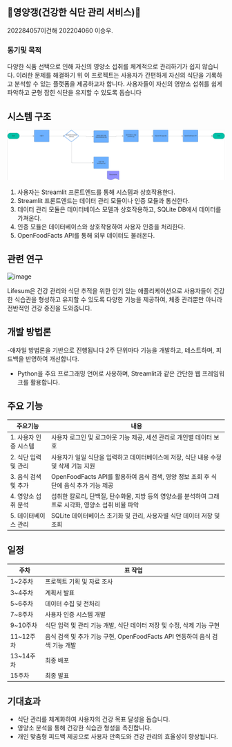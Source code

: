 ## 🥩영양갱(건강한 식단 관리 서비스)🍜
202284057이건해 202204060 이승우.

### 동기및 목적

 다양한 식품 선택으로 인해 자신의 영양소 섭취를 체계적으로 관리하기가 쉽지 않습니다. 이러한 문제를 해결하기 위 이 프로젝트는 사용자가 간편하게 자신의 식단을 기록하고 분석할 수 있는 플랫폼을 제공하고자 합니다. 사용자들이 자신의 영양소 섭취를 쉽게 파악하고 균형 잡힌 식단을 유지할 수 있도록 돕습니다

## 시스템 구조
![image](image.png)
1. 사용자는 Streamlit 프론트엔드를 통해 시스템과 상호작용한다.
2. Streamlit 프론트엔드는 데이터 관리 모듈이나 인증 모듈과 통신한다.
3. 데이터 관리 모듈은 데이터베이스 모델과 상호작용하고, SQLite DB에서 데이터를 가져온다.
4. 인증 모듈은 데이터베이스와 상호작용하여 사용자 인증을 처리한다.
5. OpenFoodFacts API를 통해 외부 데이터도 불러온다.

## 관련 연구
![image](https://github.com/user-attachments/assets/333eb65d-91f1-4fc6-a758-75d4d59b19b2)

 Lifesum은 건강 관리와 식단 추적을 위한 인기 있는 애플리케이션으로 사용자들이 건강한 식습관을 형성하고 유지할 수 있도록 다양한 기능을 제공하여, 체중 관리뿐만 아니라 전반적인 건강 증진을 도와줍니다.


## 개발 방법론

-애자일 방법론을 기반으로 진행됩니다  2주 단위마다 기능을 개발하고, 테스트하며, 피드백을 반영하여 개선합니다.
- Python을 주요 프로그래밍 언어로 사용하며, Streamlit과 같은 간단한 웹 프레임워크를 활용합니다.


## 주요 기능


|   주요기능    |      내용                            |
| ---------- | ----------------------------------------------- |
| 1. 사용자 인증 시스템   |사용자 로그인 및 로그아웃 기능 제공, 세션 관리로 개인별 데이터 보호          |
|2. 식단 입력 및 관리    |사용자가 일일 식단을 입력하고 데이터베이스에 저장, 식단 내용 수정 및 삭제 기능 지원    |
|3. 음식 검색 및 추가 | OpenFoodFacts API를 활용하여 음식 검색, 영양 정보 조회 후 식단에 음식 추가 기능 제공                   |
|4. 영양소 섭취 분석 | 섭취한 칼로리, 단백질, 탄수화물, 지방 등의 영양소를 분석하여 그래프로 시각화, 영양소 섭취 비율 파악              |
|5.  데이터베이스 관리| SQLite 데이터베이스 초기화 및 관리, 사용자별 식단 데이터 저장 및 조회            |

## 일정

| 주차       |  표 작업                                   |
| ---------- | ----------------------------------------------- |
| 1~2주차    |프로젝트 기획 및 자료 조사                       |
| 3~4주차    | 계획서 발표                         |
| 5~6주차    | 데이터 수집 및 전처리                       |
| 7~8주차    | 사용자 인증 시스템 개발                 |
| 9~10주차   | 식단 입력 및 관리 기능 개발, 식단 데이터 저장 및 수정, 삭제 기능 구현                       |
| 11~12주차  |음식 검색 및 추가 기능 구현, OpenFoodFacts API 연동하여 음식 검색 기능 개발   |
| 13~14주차  | 최종 배포                      |
| 15주차     | 최종 발표                            |

## 기대효과

- 식단 관리를 체계화하여 사용자의 건강 목표 달성을 돕습니다.
- 영양소 분석을 통해 건강한 식습관 형성을 촉진합니다.
- 개인 맞춤형 피드백 제공으로 사용자 만족도와 건강 관리의 효율성이 향상됩니다.
